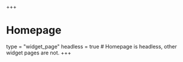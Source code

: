 +++
# Homepage
type = "widget_page"
headless = true  # Homepage is headless, other widget pages are not.
+++

<!-- Google Tag Manager (noscript) -->
<noscript><iframe src="https://www.googletagmanager.com/ns.html?id=GTM-PD4GZXJ"
height="0" width="0" style="display:none;visibility:hidden"></iframe></noscript>
<!-- End Google Tag Manager (noscript) -->
